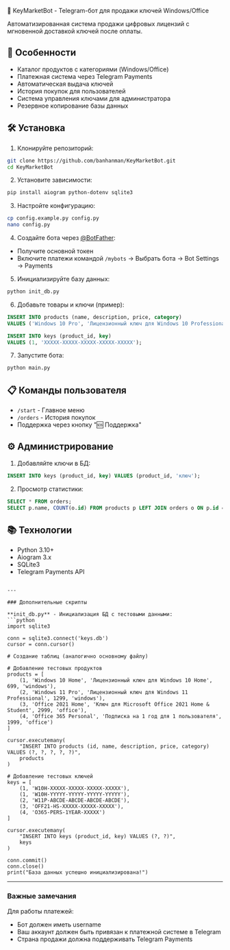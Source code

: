 🤖 KeyMarketBot - Telegram-бот для продажи ключей Windows/Office

Автоматизированная система продажи цифровых лицензий с мгновенной доставкой ключей после оплаты.

## 🌟 Особенности
- Каталог продуктов с категориями (Windows/Office)
- Платежная система через Telegram Payments
- Автоматическая выдача ключей
- История покупок для пользователей
- Система управления ключами для администратора
- Резервное копирование базы данных

## 🛠 Установка
1. Клонируйте репозиторий:
```bash
git clone https://github.com/banhanman/KeyMarketBot.git
cd KeyMarketBot
```

2. Установите зависимости:
```bash
pip install aiogram python-dotenv sqlite3
```

3. Настройте конфигурацию:
```bash
cp config.example.py config.py
nano config.py
```

4. Создайте бота через [@BotFather](https://t.me/BotFather):
- Получите основной токен
- Включите платежи командой `/mybots` → Выбрать бота → Bot Settings → Payments

5. Инициализируйте базу данных:
```bash
python init_db.py
```

6. Добавьте товары и ключи (пример):
```sql
INSERT INTO products (name, description, price, category) 
VALUES ('Windows 10 Pro', 'Лицензионный ключ для Windows 10 Professional', 799, 'windows');

INSERT INTO keys (product_id, key) 
VALUES (1, 'XXXXX-XXXXX-XXXXX-XXXXX-XXXXX');
```

7. Запустите бота:
```bash
python main.py
```

## 📋 Команды пользователя
- `/start` - Главное меню
- `/orders` - История покупок
- Поддержка через кнопку "🆘 Поддержка"

## ⚙️ Администрирование
1. Добавляйте ключи в БД:
```sql
INSERT INTO keys (product_id, key) VALUES (product_id, 'ключ');
```
2. Просмотр статистики:
```sql
SELECT * FROM orders;
SELECT p.name, COUNT(o.id) FROM products p LEFT JOIN orders o ON p.id = o.product_id GROUP BY p.name;
```

## 📚 Технологии
- Python 3.10+
- Aiogram 3.x
- SQLite3
- Telegram Payments API
```

---

### Дополнительные скрипты

**init_db.py** - Инициализация БД с тестовыми данными:
```python
import sqlite3

conn = sqlite3.connect('keys.db')
cursor = conn.cursor()

# Создание таблиц (аналогично основному файлу)

# Добавление тестовых продуктов
products = [
    (1, 'Windows 10 Home', 'Лицензионный ключ для Windows 10 Home', 699, 'windows'),
    (2, 'Windows 11 Pro', 'Лицензионный ключ для Windows 11 Professional', 1299, 'windows'),
    (3, 'Office 2021 Home', 'Ключ для Microsoft Office 2021 Home & Student', 2999, 'office'),
    (4, 'Office 365 Personal', 'Подписка на 1 год для 1 пользователя', 1999, 'office')
]

cursor.executemany(
    "INSERT INTO products (id, name, description, price, category) VALUES (?, ?, ?, ?, ?)",
    products
)

# Добавление тестовых ключей
keys = [
    (1, 'W10H-XXXXX-XXXXX-XXXXX-XXXXX'),
    (1, 'W10H-YYYYY-YYYYY-YYYYY-YYYYY'),
    (2, 'W11P-ABCDE-ABCDE-ABCDE-ABCDE'),
    (3, 'OFF21-HS-XXXXX-XXXXX-XXXXX'),
    (4, 'O365-PERS-1YEAR-XXXXX')
]

cursor.executemany(
    "INSERT INTO keys (product_id, key) VALUES (?, ?)",
    keys
)

conn.commit()
conn.close()
print("База данных успешно инициализирована!")
```

---

### Важные замечания
  Для работы платежей:
   - Бот должен иметь username
   - Ваш аккаунт должен быть привязан к платежной системе в Telegram
   - Страна продажи должна поддерживать Telegram Payments
